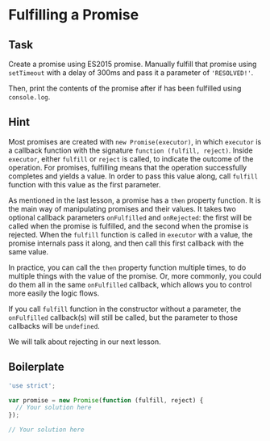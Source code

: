 # Fulfilling a Promise

## Task

Create a promise using ES2015 promise. Manually fulfill that promise using
`setTimeout` with a delay of 300ms and pass it a parameter of `'RESOLVED!'`.

Then, print the contents of the promise after if has been fulfilled using
`console.log`.

## Hint

Most promises are created with `new Promise(executor)`, in which `executor` is
a callback function with the signature `function (fulfill, reject)`. Inside
`executor`, either `fulfill` or `reject` is called, to indicate the outcome of
the operation. For promises, fulfilling means that the operation successfully
completes and yields a value. In order to pass this value along, call `fulfill`
function with this value as the first parameter.

As mentioned in the last lesson, a promise has a `then` property function. It
is the main way of manipulating promises and their values. It takes two
optional callback parameters `onFulfilled` and `onRejected`: the first will be
called when the promise is fulfilled, and the second when the promise is
rejected.  When the `fulfill` function is called in `executor` with a value,
the promise internals pass it along, and then call this first callback with the
same value.

In practice, you can call the `then` property function multiple times, to do
multiple things with the value of the promise. Or, more commonly, you could do
them all in the same `onFulfilled` callback, which allows you to control more
easily the logic flows.

If you call `fulfill` function in the constructor without a parameter, the
`onFulfilled` callback(s) will still be called, but the parameter to those
callbacks will be `undefined`.

We will talk about rejecting in our next lesson.

## Boilerplate

```js
'use strict';

var promise = new Promise(function (fulfill, reject) {
  // Your solution here
});

// Your solution here
```
